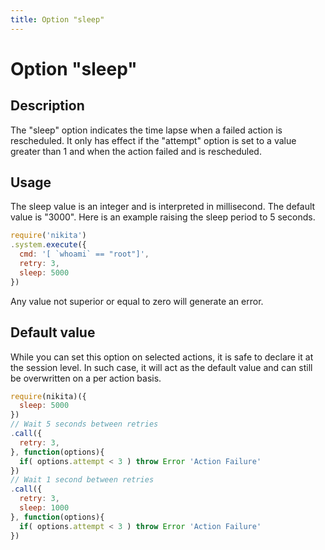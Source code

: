 ```yaml
---
title: Option "sleep"
---
```


# Option "sleep"

## Description

The "sleep" option indicates the time lapse when a failed action is rescheduled. It only has effect if the "attempt" option is set to a value greater than 1 and when the action failed and is rescheduled.

## Usage

The sleep value is an integer and is interpreted in millisecond. The default value is "3000". Here is an example raising the sleep period to 5 seconds.

```js
require('nikita')
.system.execute({
  cmd: '[ `whoami` == "root"]',
  retry: 3,
  sleep: 5000
})
```

Any value not superior or equal to zero will generate an error.

## Default value

While you can set this option on selected actions, it is safe to declare it at the session level. In such case, it will act as the default value and can still be overwritten on a per action basis.

```js
require(nikita)({
  sleep: 5000
})
// Wait 5 seconds between retries
.call({
  retry: 3,
}, function(options){
  if( options.attempt < 3 ) throw Error 'Action Failure'
})
// Wait 1 second between retries
.call({
  retry: 3,
  sleep: 1000
}, function(options){
  if( options.attempt < 3 ) throw Error 'Action Failure'
})
```
